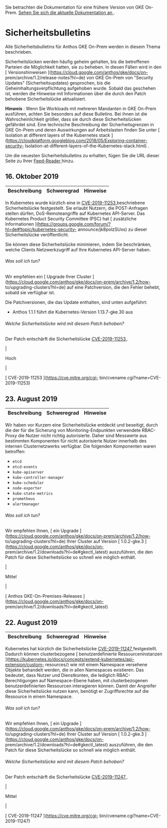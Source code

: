 Sie betrachten die Dokumentation für eine frühere Version von GKE On-Prem. [
Sehen Sie sich die aktuelle Dokumentation an
](https://cloud.google.com/anthos/gke/docs/on-prem/?hl=de) .

#  Sicherheitsbulletins

Alle Sicherheitsbulletins für Anthos GKE On-Prem werden in diesem Thema
beschrieben.

Sicherheitslücken werden häufig geheim gehalten, bis die betroffenen Parteien
die Möglichkeit hatten, sie zu beheben. In diesen Fällen wird in den [
Versionshinweisen ](https://cloud.google.com/anthos/gke/docs/on-
prem/archive/1.2/release-notes?hl=de) von GKE On-Prem von "Security Updates"
(Sicherheitsupdates) gesprochen, bis die Geheimhaltungsverpflichtung
aufgehoben wurde. Sobald das geschehen ist, werden die Hinweise mit
Informationen über die durch den Patch behobene Sicherheitslücke aktualisiert.

**Hinweis** : Wenn Sie Workloads mit mehreren Mandanten in GKE On-Prem
ausführen, achten Sie besonders auf diese Bulletins. Bei ihnen ist die
Wahrscheinlichkeit größer, dass sie durch diese Sicherheitslücken gefährdet
sind. Eine technische Beschreibung der Sicherheitsgrenzen in GKE On-Prem und
deren Auswirkungen auf Arbeitslasten finden Sie unter [ Isolation at different
layers of the Kubernetes stack
](https://cloudplatform.googleblog.com/2018/05/Exploring-container-security-
Isolation-at-different-layers-of-the-Kubernetes-stack.html) .

Um die neuesten Sicherheitsbulletins zu erhalten, fügen Sie die URL dieser
Seite zu Ihrer [ Feed-Reader
](https://wikipedia.org/wiki/Comparison_of_feed_aggregators) hinzu.

##  16\. Oktober 2019

Beschreibung  |  Schweregrad  |  Hinweise  
---|---|---  
  
In Kubernetes wurde kürzlich eine in [ CVE-2019-11253
](https://cve.mitre.org/cgi-bin/cvename.cgi?name=CVE-2019-11253) beschriebene
Sicherheitslücke festgestellt. Sie erlaubt Nutzern, die POST-Anfragen stellen
dürfen, DoS-Remoteangriffe auf Kubernetes API-Server. Das Kubernetes Product
Security Committee (PSC) hat [ zusätzliche Informationen
](https://groups.google.com/forum/?hl=de#!topic/kubernetes-security-
announce/jk8polzSUxs) zu dieser Sicherheitslücke veröffentlicht.

Sie können diese Sicherheitslücke minimieren, indem Sie beschränken, welche
Clients Netzwerkzugriff auf Ihre Kubernetes API-Server haben.

######  Was soll ich tun?

Wir empfehlen ein [ Upgrade Ihrer Cluster
](https://cloud.google.com/anthos/gke/docs/on-prem/archive/1.2/how-
to/upgrading-clusters?hl=de) auf eine Patchversion, die den Fehler behebt,
sobald sie verfügbar ist.

Die Patchversionen, die das Update enthalten, sind unten aufgeführt:

  * Anthos 1.1.1 führt die Kubernetes-Version 1.13.7-gke.30 aus 

######  Welche Sicherheitslücke wird mit diesem Patch behoben?

Der Patch entschärft die Sicherheitslücke [ CVE-2019-11253
](https://cve.mitre.org/cgi-bin/cvename.cgi?name=CVE-2019-11253) .

|

Hoch

|

[ CVE-2019-11253 ](https://cve.mitre.org/cgi-
bin/cvename.cgi?name=CVE-2019-11253)  
  
##  23\. August 2019

Beschreibung  |  Schweregrad  |  Hinweise  
---|---|---  
  
Wir haben vor Kurzem eine Sicherheitslücke entdeckt und beseitigt, durch die
der für die Sicherung von Monitoring-Endpunkten verwendete RBAC-Proxy die
Nutzer nicht richtig autorisierte. Daher sind Messwerte aus bestimmten
Komponenten für nicht autorisierte Nutzer innerhalb des internen
Clusternetzwerks verfügbar. Die folgenden Komponenten waren betroffen:

  * ` etcd `
  * ` etcd-events `
  * ` kube-apiserver `
  * ` kube-controller-manager `
  * ` kube-scheduler `
  * ` node-exporter `
  * ` kube-state-metrics `
  * ` prometheus `
  * ` alertmanager `

######  Was soll ich tun?

Wir empfehlen Ihnen, [ ein Upgrade
](https://cloud.google.com/anthos/gke/docs/on-prem/archive/1.2/how-
to/upgrading-clusters?hl=de) Ihrer Cluster auf Version [ 1.0.2-gke.3
](https://cloud.google.com/anthos/gke/docs/on-
prem/archive/1.2/downloads?hl=de#gkectl_latest) auszuführen, die den Patch für
diese Sicherheitslücke so schnell wie möglich enthält.

|

Mittel

|

[ Anthos GKE-On-Premises-Releases
](https://cloud.google.com/anthos/gke/docs/on-
prem/archive/1.2/downloads?hl=de#gkectl_latest)  
  
##  22\. August 2019

Beschreibung  |  Schweregrad  |  Hinweise  
---|---|---  
  
Kubernetes hat kürzlich die Sicherheitslücke [ CVE-2019-11247
](https://cve.mitre.org/cgi-bin/cvename.cgi?name=CVE-2019-11247) festgestellt.
Dadurch können clusterbezogene [ benutzerdefinierte Ressourceninstanzen
](https://kubernetes.io/docs/concepts/extend-kubernetes/api-extension/custom-
resources/) wie mit einem Namespace versehene Objekte behandelt werden, die in
allen Namespaces existieren. Das bedeutet, dass Nutzer und Dienstkonten, die
lediglich RBAC-Berechtigungen auf Namespace-Ebene haben, mit clusterbezogenen
benutzerdefinierten Ressourcen interagieren können. Damit der Angreifer diese
Sicherheitslücke nutzen kann, benötigt er Zugriffsrechte auf die Ressource in
einem Namespace.

######  Was soll ich tun?

Wir empfehlen Ihnen, [ ein Upgrade
](https://cloud.google.com/anthos/gke/docs/on-prem/archive/1.2/how-
to/upgrading-clusters?hl=de) Ihrer Cluster auf Version [ 1.0.2-gke.3
](https://cloud.google.com/anthos/gke/docs/on-
prem/archive/1.2/downloads?hl=de#gkectl_latest) auszuführen, die den Patch für
diese Sicherheitslücke so schnell wie möglich enthält.

######  Welche Sicherheitslücke wird mit diesem Patch behoben?

Der Patch entschärft die Sicherheitslücke [ CVE-2019-11247
](https://cve.mitre.org/cgi-bin/cvename.cgi?name=CVE-2019-11247) .

|

Mittel

|

[ CVE-2019-11247 ](https://cve.mitre.org/cgi-
bin/cvename.cgi?name=CVE-2019-11247)

